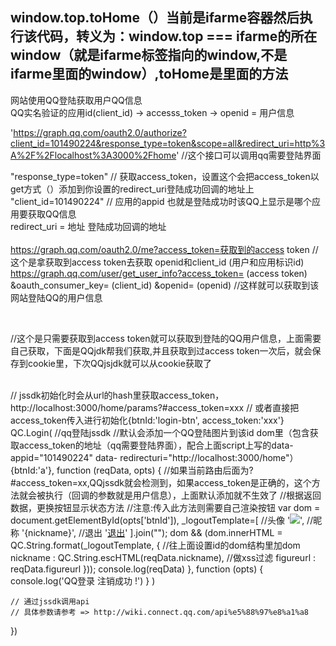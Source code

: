 <h2>window.top.toHome（）当前是ifarme容器然后执行该代码，转义为：window.top === ifarme的所在window（就是ifarme标签指向的window,不是ifarme里面的window）,toHome是里面的方法</h2>


网站使用QQ登陆获取用户QQ信息 <br/> QQ实名验证的应用id(client_id) ->  accesss_token -> openid = 用户信息

'https://graph.qq.com/oauth2.0/authorize?client_id=101490224&response_type=token&scope=all&redirect_uri=http%3A%2F%2Flocalhost%3A3000%2Fhome'  //这个接口可以调用qq需要登陆界面

"response_type=token"  // 获取access_token，设置这个会把access_token以get方式（）添加到你设置的redirect_uri登陆成功回调的地址上 <br/>
"client_id=101490224" // 应用的appid  也就是登陆成功时该QQ上显示是哪个应用要获取QQ信息  <br/>
redirect_uri = 地址    登陆成功回调的地址 <br/>
<br/>
https://graph.qq.com/oauth2.0/me?access_token=获取到的access token    //这个是拿获取到access token去获取 openid和client_id  (用户和应用标识id)
<br/>
https://graph.qq.com/user/get_user_info?access_token= (access token)  &oauth_consumer_key= (client_id) &openid= (openid) //这样就可以获取到该网站登陆QQ的用户信息


<br />

//这个是只需要获取到access token就可以获取到登陆的QQ用户信息，上面需要自己获取，下面是QQjdk帮我们获取,并且获取到过access token一次后，就会保存到cookie里，下次QQjsjdk就可以从cookie获取了
<br />

<script src="http://connect.qq.com/qc_jssdk.js" data-appid="101490224" data-redirecturi="http://localhost:3000/home" charset="utf-8"></script>  <!--QQjssdk-->

<br />
    // jssdk初始化时会从url的hash里获取access_token，http://localhost:3000/home/params?#access_token=xxx
    // 或者直接把access_token传入进行初始化{btnId:'login-btn', access_token:'xxx'}
    QC.Login(   //qq登陆jssdk 
    //默认会添加一个QQ登陆图片到该id dom里（包含获取access_token的地址（qq需要登陆界面），配合上面script上写的data-appid="101490224" data-    redirecturi="http://localhost:3000/home"）
        {btnId:'a'},    
        function (reqData, opts) { 
        //如果当前路由后面为?#access_token=xx,QQjssdk就会检测到，如果access_token是正确的，这个方法就会被执行（回调的参数就是用户信息），上面默认添加就不生效了
            //根据返回数据，更换按钮显示状态方法
            //注意:传入此方法则需要自己渲染按钮
            var dom = document.getElementById(opts['btnId']),
                _logoutTemplate=[
                    //头像
                    '<span><img src="{figureurl}" class="{size_key}"/></span>',
                    //昵称
                    '<span>{nickname}</span>',
                    //退出
                    '<span><a href="javascript:QC.Login.signOut();">退出</a></span>'
                ].join("");
            dom && (dom.innerHTML = QC.String.format(_logoutTemplate, {   //往上面设置id的dom结构里加dom
                nickname : QC.String.escHTML(reqData.nickname), //做xss过滤
                figureurl : reqData.figureurl
            }));
			console.log(reqData)
        },
        function (opts) {
            console.log('QQ登录 注销成功 !')
        }
    )

    // 通过jssdk调用api
    // 具体参数请参考 => http://wiki.connect.qq.com/api%e5%88%97%e8%a1%a8
   
})
</script>

